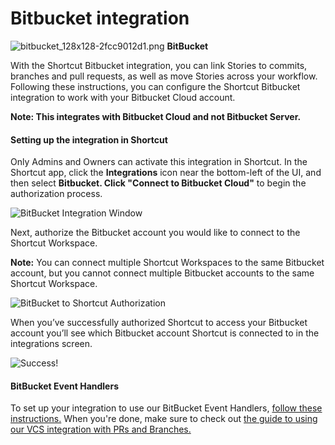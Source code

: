 # Bitbucket integration

<img src="https://help.shortcut.com/hc/article_attachments/360091316111" alt="bitbucket_128x128-2fcc9012d1.png" data-size="line"> **BitBucket**

With the Shortcut Bitbucket integration, you can link Stories to commits, branches and pull requests, as well as move Stories across your workflow. Following these instructions, you can configure the Shortcut Bitbucket integration to work with your Bitbucket Cloud account.

**Note: This integrates with Bitbucket Cloud and not Bitbucket Server.**

#### Setting up the integration in Shortcut <a href="#h.ytnm42t9da3x" id="h.ytnm42t9da3x"></a>

Only Admins and Owners can activate this integration in Shortcut. In the Shortcut app, click the **Integrations** icon near the bottom-left of the UI, and then select **Bitbucket. Click "Connect to Bitbucket Cloud"** to begin the authorization process.

![BitBucket Integration Window](https://help.shortcut.com/hc/article_attachments/30822218084372)

Next, authorize the Bitbucket account you would like to connect to the Shortcut Workspace.

**Note:** You can connect multiple Shortcut Workspaces to the same Bitbucket account, but you cannot connect multiple Bitbucket accounts to the same Shortcut Workspace.

![BitBucket to Shortcut Authorization](https://help.shortcut.com/hc/article_attachments/30822228940692)

When you’ve successfully authorized Shortcut to access your Bitbucket account you’ll see which Bitbucket account Shortcut is connected to in the integrations screen.

![Success!](https://help.shortcut.com/hc/article_attachments/30822228941716)

#### BitBucket Event Handlers <a href="#h_01j8g86jkqwz8rkq5jpctjqr11" id="h_01j8g86jkqwz8rkq5jpctjqr11"></a>

To set up your integration to use our BitBucket Event Handlers, [follow these instructions.](https://help.clubhouse.io/hc/en-us/articles/360023113952) When you're done, make sure to check out [the guide to using our VCS integration with PRs and Branches.](https://help.shortcut.com/hc/en-us/articles/207540323)
